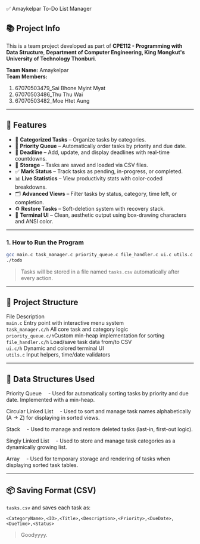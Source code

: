 ✅ Amaykelpar To-Do List Manager


## 📚 Project Info

This is a team project developed as part of **CPE112 - Programming with Data Structure**, **Department of Computer Engineering, King Mongkut's University of Technology Thonburi**.

**Team Name:** Amaykelpar  
**Team Members:**
1. 67070503479_Sai Bhone Myint Myat
2. 67070503486_Thu Thu Wai
3. 67070503482_Moe Htet Aung

---

## 📌 Features

- 📂 **Categorized Tasks**  – Organize tasks by categories.
- 🔄 **Priority Queue**     – Automatically order tasks by priority and due date.
- 📅 **Deadline**           – Add, update, and display deadlines with real-time countdowns.
- 💾 **Storage**            – Tasks are saved and loaded via CSV files.
- ✅ **Mark Status**        – Track tasks as pending, in-progress, or completed.
- 📊 **Live Statistics**    – View productivity stats with color-coded breakdowns.
- 🗂️ **Advanced Views**     – Filter tasks by status, category, time left, or completion.
- ♻️ **Restore Tasks**      – Soft-deletion system with recovery stack.
- 🌈 **Terminal UI**        – Clean, aesthetic output using box-drawing characters and ANSI color.

---

### 1. How to Run the Program
```bash
gcc main.c task_manager.c priority_queue.c file_handler.c ui.c utils.c -o todo
./todo
```

> Tasks will be stored in a file named `tasks.csv` automatically after every action.

---

## 📁 Project Structure

File                Description                                 
`main.c`            Entry point with interactive menu system    
`task_manager.c/h`  All core task and category logic            
`priority_queue.c/h`Custom min-heap implementation for sorting  
`file_handler.c/h`  Load/save task data from/to CSV             
`ui.c/h`            Dynamic and colored terminal UI             
`utils.c`           Input helpers, time/date validators         

---

## 🧠 Data Structures Used

Priority Queue
 - Used for automatically sorting tasks by priority and due date. Implemented with a min-heap.

Circular Linked List
 - Used to sort and manage task names alphabetically (A → Z) for displaying in sorted views.

Stack
 - Used to manage and restore deleted tasks (last-in, first-out logic).

Singly Linked List
 - Used to store and manage task categories as a dynamically growing list.

Array
 - Used for temporary storage and rendering of tasks when displaying sorted task tables.

---


## 📦 Saving Format (CSV)

`tasks.csv` and saves each task as:
```
<CategoryName>,<ID>,<Title>,<Description>,<Priority>,<DueDate>,<DueTime>,<Status>
```


> Goodyyyy.


